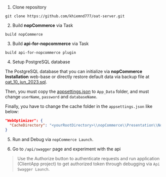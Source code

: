 1. Clone repository
```
git clone https://github.com/khiemnd777/oat-server.git
```
2. Build **nopCommerce** via Task
```
build nopCommerce
```
3. Build **api-for-nopcommerce** via Task
```
build api-for-nopcommerce plugin
```
4. Setup PostgreSQL database

The PostgreSQL database that you can initialize via **nopCommerce Installation** web-base or directly restore default data via backup file at
[oat\_10\_jun_2023.sql](https://1drv.ms/u/s!Anshfqp6K172j_Bn4TQQor3GQJEo6Q?e=ONC0bl "‌").

Then, you must copy the [appsettings.json](https://1drv.ms/u/s!Anshfqp6K172j_BozQp-e3dM48yFRg?e=R3okn4 "‌") to `App_Data` folder, and must change `userName`, `password` and `databaseName`.

Finally, you have to change the cache folder in the `appsettings.json` like below:

```json
"WebOptimizer": {
  "CacheDirectory": "<yourRootDirectory>\\nopCommerce\\Presentation\\Nop.Web\\wwwroot\\bundles"
}
```

5. Run and Debug via `nopCommerce Launch`.

6. Go to `/api/swagger` page and experiment with the api

> Use the Authorize button to authenticate requests and run application (ClientApp project) to get authorized token through debugging via `Api Swagger Launch`.
